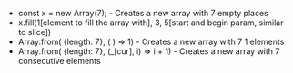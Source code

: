 - const x = new Array(7); - Creates a new array with 7 empty places
- x.fill(1[element to fill the array with], 3, 5[start and begin param, similar to slice])
- Array.from( {length: 7}, ( ) => 1) - Creates a new array with 7 1 elements
- Array.from( {length: 7}, (_[cur], i) => i + 1) - Creates a new array with 7 consecutive elements